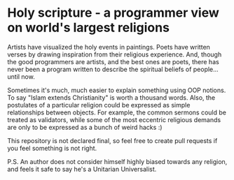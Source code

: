 Holy scripture - a programmer view on world's largest religions
========================================================

Artists have visualized the holy events in paintings.
Poets have written verses by drawing inspiration from their religious experience.
And, though the good programmers are artists, and the best ones are poets, there has never been a program written to describe the spiritual beliefs of people... until now.

Sometimes it's much, much easier to explain something using OOP notions.
To say "Islam extends Christianity" is worth a thousand words.
Also, the postulates of a particular religion could be expressed as simple relationships between objects.
For example, the common sermons could be treated as validators, while some of the most eccentric religious demands are only to be expressed as a bunch of weird hacks :)

This repository is not declared final, so feel free to create pull requests if you feel something is not right.

P.S. An author does not consider himself highly biased towards any religion, and feels it safe to say he's a Unitarian Universalist.
